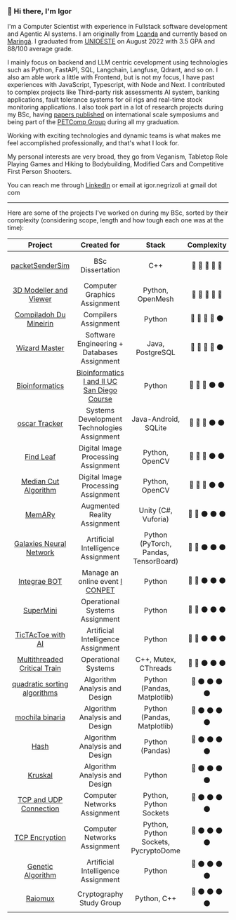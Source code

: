 ### 👋 Hi there, I'm Igor

I'm a Computer Scientist with experience in Fullstack software development and Agentic AI systems. I am originally from [Loanda](https://pt.wikipedia.org/wiki/Loanda) and currently based on [Maringá](https://en.wikipedia.org/wiki/Maring%C3%A1). I graduated from [UNIOESTE](https://pt.wikipedia.org/wiki/Universidade_Estadual_do_Oeste_do_Paran%C3%A1) on August 2022 with 3.5 GPA and 88/100 average grade. 

I mainly focus on backend and LLM centric cevelopment using technologies such as Python, FastAPI, SQL, Langchain, Langfuse, Qdrant, and so on. I also am able work a little with Frontend, but is not my focus, I have past experiences with JavaScript, Typescript, with Node and Next. I contributed to complex projects like Third-party risk assessments AI system, banking applications, fault tolerance systems for oil rigs and real-time stock monitoring applications. I also took part in a lot of research projects during my BSc, having [papers published](http://lattes.cnpq.br/4911200081874612) on international scale symposiums and being part of the [PETComp Group](instagram.com/petcomp_unioeste) during all my graduation. 

Working with exciting technologies and dynamic teams is what makes me feel accomplished professionally, and that's what I look for.

My personal interests are very broad, they go from Veganism, Tabletop Role Playing Games and Hiking to Bodybuilding, Modified Cars and Competitive First Person Shooters.

You can reach me through [LinkedIn](https://www.linkedin.com/in/igorfnegrizoli/) or email at igor.negrizoli at gmail dot com

---

Here are some of the projects I've worked on during my BSc, sorted by their complexity (considering scope, length and how tough each one was at the time):

|            **Project**            |      **Created for**      | **Stack** | **Complexity** | **Year** |
|:---------------------------------:|:-------------------------:|:---------:|:--------------:|:--------:|
|     [packetSenderSim](https://github.com/igorFNegrizoli/packetSenderSim)    |   BSc Dissertation    |  C++  |  :large_blue_circle: :large_blue_circle: :large_blue_circle: :large_blue_circle: :large_blue_circle:              |2020 - 2022|
|     [3D Modeller and Viewer](https://github.com/igorFNegrizoli/3D-modeller-and-viewer)    |   Computer Graphics Assignment    |  Python, OpenMesh  |  :large_blue_circle: :large_blue_circle: :large_blue_circle: :large_blue_circle: :large_blue_circle:              |    2021    |
|        [Compiladoh Du Mineirin](https://github.com/igorFNegrizoli/CompiladohDuMineirin)       |   Compilers Assignment         |   Python   |    :large_blue_circle: :large_blue_circle:  :large_blue_circle: :large_blue_circle: :black_circle:            |    2022      |
|            [Wizard Master](https://github.com/spalshzzz/Wizard-Master)            |    Software Engineering + Databases Assignment                       |  Java, PostgreSQL         |  :large_blue_circle: :large_blue_circle: :large_blue_circle: :large_blue_circle:  :black_circle:            |      2021    |
|            [Bioinformatics](https://github.com/igorFNegrizoli/bioinformatics-python)            |    [Bioinformatics I and II UC San Diego Course](https://pt.coursera.org/specializations/bioinformatics)   |  Python    |  :large_blue_circle: :large_blue_circle: :large_blue_circle: :black_circle:  :black_circle:            |      2020    |
|            [oscar Tracker](https://github.com/igorFNegrizoli/oscarTracker)           |   Systems Development Technologies Assignment                        |  Java-Android, SQLite        |      :large_blue_circle: :large_blue_circle:  :large_blue_circle: :black_circle: :black_circle:          |     2021     |
|            [Find Leaf](https://github.com/VictorPozzan/Find-Leaf)           |   Digital Image Processing Assignment     |  Python, OpenCV        |      :large_blue_circle: :large_blue_circle:  :large_blue_circle: :black_circle: :black_circle:          |     2020     |
|            [Median Cut Algorithm](https://github.com/igorFNegrizoli/medianCutAlgorithm)           |   Digital Image Processing Assignment     |  Python, OpenCV        |      :large_blue_circle: :large_blue_circle:  :large_blue_circle: :black_circle: :black_circle:          |     2020     |
|               [MemARy](https://github.com/MahatKC/MemARy)              |            Augmented Reality Assignment               |Unity (C#, Vuforia)|       :large_blue_circle: :large_blue_circle: :black_circle: :black_circle: :black_circle:         |    2020      |
|       [Galaxies Neural Network](https://github.com/MahatKC/GalaxiesNeuralNetwork)       |         Artificial Intelligence Assignment                  |  Python (PyTorch, Pandas, TensorBoard)         |        :large_blue_circle: :large_blue_circle:  :black_circle: :black_circle: :black_circle:        |      2021    |
|            [Integrae BOT](https://github.com/MahatKC/IntegraeBOT)            |   Manage an online event [I CONPET](https://www.instagram.com/conpetcomputacao/) |   Python        |            :large_blue_circle: :large_blue_circle:  :black_circle: :black_circle: :black_circle:    |     2021     |
|             [SuperMini](https://github.com/MahatKC/SuperMini)             | Operational Systems Assignment |   Python  | :large_blue_circle: :large_blue_circle: :black_circle: :black_circle: :black_circle:               |     2022     |
|             [TicTAcToe with AI](https://github.com/igorFNegrizoli/TicTacToeWithAI)             | Artificial Intelligence Assignment |   Python  | :large_blue_circle: :large_blue_circle: :black_circle: :black_circle: :black_circle:               |     2021     |
|             [Multithreaded Critical Train](https://github.com/spalshzzz/MultithreadingCriticalTrain)             | Operational Systems |  C++, Mutex, CThreads  | :large_blue_circle: :large_blue_circle: :black_circle: :black_circle: :black_circle:               |     2022     |
|    [quadratic sorting algorithms](https://github.com/MahatKC/quadratic-sorting-algorithms)   |   Algorithm Analysis and Design                        |  Python (Pandas, Matplotlib)         |       :large_blue_circle: :black_circle: :black_circle: :black_circle: :black_circle:         |     2022     |
|          [mochila binaria](https://github.com/MahatKC/mochila_binaria)          |   Algorithm Analysis and Design                        |  Python (Pandas, Matplotlib)         |    :large_blue_circle: :black_circle: :black_circle: :black_circle: :black_circle:            |    2022      |
|                [Hash](https://github.com/MahatKC/Hash)               |   Algorithm Analysis and Design                        |   Python (Pandas)        |   :large_blue_circle: :black_circle: :black_circle: :black_circle: :black_circle:|     2022     |
| [Kruskal](https://github.com/AmandaIsrael/Kruskal) | Algorithm Analysis and Design                        |   Python       |   :large_blue_circle: :black_circle: :black_circle: :black_circle: :black_circle:|     2022     |
| [TCP and UDP Connection](https://github.com/EnergyFall266/TCP_UDP_Conection) | Computer Networks Assignment    |   Python, Python Sockets       |   :large_blue_circle: :black_circle: :black_circle: :black_circle: :black_circle:|     2022     |
| [TCP Encryption](https://github.com/igorFNegrizoli/TCP_encryption) | Computer Networks Assignment    |   Python, Python Sockets, PycryptoDome       |   :large_blue_circle: :black_circle: :black_circle: :black_circle: :black_circle:|     2022     |
| [Genetic Algorithm](https://github.com/EnergyFall266/TrabalhoAlgoritmoGenetico) | Artificial Intelligence Assignment    |   Python    |   :large_blue_circle: :black_circle: :black_circle: :black_circle: :black_circle:|     2021     |
| [Raiomux](https://github.com/spalshzzz/Raiomux) | Cryptography Study Group |   Python, C++    |   :large_blue_circle: :black_circle: :black_circle: :black_circle: :black_circle:|     2021     |
